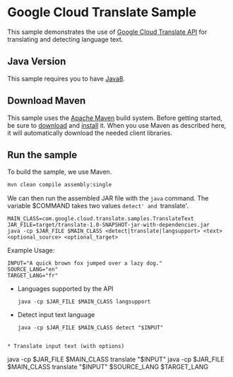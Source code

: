 # Google Cloud Translate Sample

This sample demonstrates the use of [Google Cloud Translate
API][Translate-Docs] for translating and detecting language text.

[Translate-Docs]: https://cloud.google.com/translate/docs/

## Java Version

This sample requires you to have
[Java8](https://docs.oracle.com/javase/8/docs/technotes/guides/install/install_overview.html).

## Download Maven

This sample uses the [Apache Maven][maven] build system. Before getting started,
be
sure to [download][maven-download] and [install][maven-install] it. When you use
Maven as described here, it will automatically download the needed client
libraries.

[maven]: https://maven.apache.org
[maven-download]: https://maven.apache.org/download.cgi
[maven-install]: https://maven.apache.org/install.html

## Run the sample

To build the sample, we use Maven.

```bash
mvn clean compile assembly:single
```

We can then run the assembled JAR file with the `java` command. The variable
$COMMAND takes two values `detect' and `translate'.

```
MAIN_CLASS=com.google.cloud.translate.samples.TranslateText
JAR_FILE=target/translate-1.0-SNAPSHOT-jar-with-dependencies.jar
java -cp $JAR_FILE $MAIN_CLASS <detect|translate|langsupport> <text>
<optional_source> <optional_target>
```

Example Usage:

```
INPUT="A quick brown fox jumped over a lazy dog."
SOURCE_LANG="en"
TARGET_LANG="fr"
```

 * Languages supported by the API
   ```
   java -cp $JAR_FILE $MAIN_CLASS langsupport
   ```

 * Detect input text language
   ```
   java -cp $JAR_FILE $MAIN_CLASS detect "$INPUT"
  ```

 * Translate input text (with options)
   ```
   java -cp $JAR_FILE $MAIN_CLASS translate "$INPUT"
   java -cp $JAR_FILE $MAIN_CLASS translate "$INPUT" $SOURCE_LANG $TARGET_LANG
   ```
